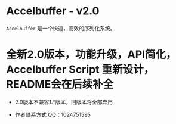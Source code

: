 # Accelbuffer - v2.0
`Accelbuffer` 是一个快速，高效的序列化系统。

# 全新2.0版本，功能升级，API简化，Accelbuffer Script 重新设计，README会在后续补全

* 2.0版本不兼容1.*版本，旧版本将全部弃用

* 作者联系方式 QQ：1024751595